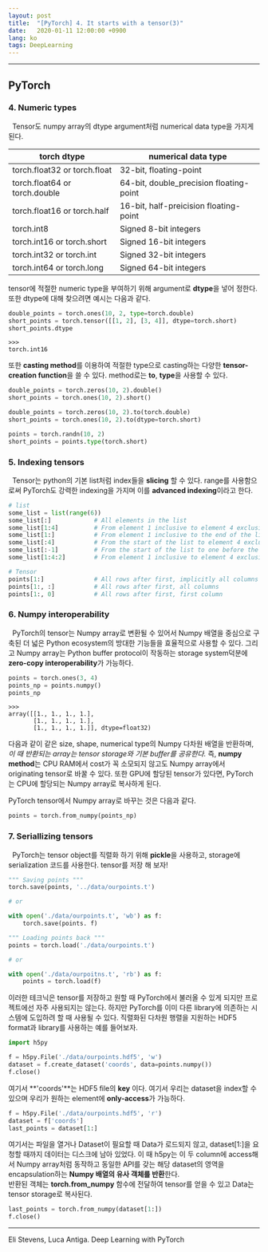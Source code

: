 ```yaml
---
layout: post
title:  "[PyTorch] 4. It starts with a tensor(3)"
date:   2020-01-11 12:00:00 +0900
lang: ko
tags: DeepLearning
---
```

<hr>

## PyTorch ##

### 4. Numeric types ###
&nbsp;&nbsp;Tensor도 numpy array의 dtype argument처럼 numerical data type을 가지게 된다.

| torch dtype                  | numerical data type                     |
|------------------------------|-----------------------------------------|
| torch.float32 or torch.float | 32-bit, floating-point                  |
| torch.float64 or torch.double| 64-bit, double_precision floating-point |
| torch.float16 or torch.half  | 16-bit, half-preicision floating-point  |
| torch.int8                   | Signed 8-bit integers                   | 
| torch.int16 or torch.short   | Signed 16-bit integers                  | 
| torch.int32 or torch.int     | Signed 32-bit integers                  |
| torch.int64 or torch.long    | Signed 64-bit integers                  |

tensor에 적절한 numeric type을 부여하기 위해 argument로 **dtype**을 넣어 정한다. 또한 dtype에 대해 찾으려면 예시는 다음과 같다.

~~~ python
double_points = torch.ones(10, 2, type=torch.double)
short_points = torch.tensor([[1, 2], [3, 4]], dtype=torch.short)
short_points.dtype
~~~
~~~
>>>
torch.int16
~~~

또한 **casting method**를 이용하여 적절한 type으로 casting하는 다양한 **tensor-creation function**을 쓸 수 있다. method로는 **to**, **type**을 사용할 수 있다.
~~~ python
double_points = torch.zeros(10, 2).double()
short_points = torch.ones(10, 2).short()

double_points = torch.zeros(10, 2).to(torch.double)
short_points = torch.ones(10, 2).to(dtype=torch.short)

points = torch.randn(10, 2)
short_points = points.type(torch.short)
~~~

### 5. Indexing tensors ###
&nbsp;&nbsp;Tensor는 python의 기본 list처럼 index들을 **slicing** 할 수 있다. range를 사용함으로써 PyTorch도 강력한 indexing을 가지며 이를 **advanced indexing**이라고 한다.
~~~ python
# list
some_list = list(range(6))
some_list[:]            # All elements in the list
some_list[1:4]          # From element 1 inclusive to element 4 exclusive
some_list[1:]           # From element 1 inclusive to the end of the list
some_list[:4]           # From the start of the list to element 4 exclusive
some_list[:-1]          # From the start of the list to one before the last element
some_list[1:4:2]        # From element 1 inclusive to element 4 exclusive in steps of 2

# Tensor
points[1:]              # All rows after first, implicitly all columns
points[1:, :]           # All rows after first, all columns
points[1:, 0]           # All rows after first, first column
~~~

### 6. Numpy interoperability ###
&nbsp;&nbsp;PyTorch의 tensor는 Numpy array로 변환될 수 있어서 Numpy 배열을 중심으로 구축된 더 넓은 Python ecosystem의 방대한 기능들을 효율적으로 사용할 수 있다. 그리고 Numpy array는 Python buffer protocol이 작동하는 storage system덕분에 **zero-copy interoperability**가 가능하다.

~~~ python
points = torch.ones(3, 4)
points_np = points.numpy()
points_np
~~~
~~~
>>>
array([[1., 1., 1., 1.],
       [1., 1., 1., 1.],
       [1., 1., 1., 1.]], dtype=float32)
~~~

다음과 같이 같은 size, shape, numerical type의 Numpy 다차원 배열을 반환하며, *이 때 반환되는 array는 tensor storage와 기본 buffer를 공유한다.* 즉, **numpy method**는 CPU RAM에서 cost가 꼭 소모되지 않고도 Numpy array에서 originating tensor로 바꿀 수 있다. 또한 GPU에 할당된 tensor가 있다면, PyTorch는 CPU에 할당되는 Numpy array로 복사하게 된다. 

PyTorch tensor에서 Numpy array로 바꾸는 것은 다음과 같다.

~~~ python
points = torch.from_numpy(points_np)
~~~

### 7. Seriallizing tensors ###
&nbsp;&nbsp;PyTorch는 tensor object를 직렬화 하기 위해 **pickle**을 사용하고, storage에 serialization 코드를 사용한다. tensor를 저장 해 보자!

~~~ python
""" Saving points """
torch.save(points, '../data/ourpoints.t')

# or

with open('./data/ourpoints.t', 'wb') as f:
    torch.save(points. f)

""" Loading points back """
points = torch.load('./data/ourpoints.t')

# or

with open('./data/ourpoitns.t', 'rb') as f:
    points = torch.load(f)
~~~

이러한 테크닉은 tensor를 저장하고 원할 때 PyTorch에서 불러올 수 있게 되지만 프로젝트에선 자주 사용되지는 않는다. 하지만 PyTorch를 이미 다른 library에 의존하는 시스템에 도입하려 할 때 사용될 수 있다. 직렬화된 다차원 행렬을 지원하는 HDF5 format과 library를 사용하는 예를 들어보자.

~~~ python
import h5py

f = h5py.File('./data/ourpoints.hdf5', 'w')
dataset = f.create_dataset('coords', data=points.numpy())
f.close()
~~~

여기서 **'coords'**는 HDF5 file의 **key** 이다. 여기서 우리는 dataset을 index할 수 있으며 우리가 원하는 element에 **only-access**가 가능하다.

~~~ python
f = h5py.File('./data/ourpoints.hdf5', 'r')
dataset = f['coords']
last_points = dataset[1:]
~~~

여기서는 파일을 열거나 Dataset이 필요할 때 Data가 로드되지 않고, dataset[1:]을 요청할 때까지 데이터는 디스크에 남아 있었다. 이 때 h5py는 이 두 column에 access해서 Numpy array처럼 동작하고 동일한 API를 갖는 해당 dataset의 영역을 encapsulation하는 **Numpy 배열의 유사 객체를 반환**한다.<br>
반환된 객체는 **torch.from_numpy** 함수에 전달하여 tensor를 얻을 수 있고 Data는 tensor storage로 복사된다.

~~~ python
last_points = torch.from_numpy(dataset[1:])
f.close()
~~~

<hr>
Eli Stevens, Luca Antiga. Deep Learning with PyTorch



